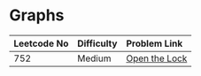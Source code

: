 # Graphs



| Leetcode No | Difficulty | Problem Link |
| :--- | :--- | :--- |
| 752 | Medium | [Open the Lock](../leetcode-medium/leetcode-752-open-the-lock.md) |



